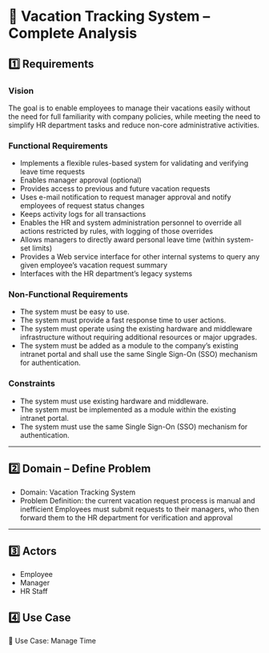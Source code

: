 # 🧩 Vacation Tracking System – Complete Analysis

## 1️⃣ Requirements

### Vision
The goal is to enable employees to manage their vacations easily without the need for full familiarity with company policies, while meeting the need to simplify HR department tasks and reduce non-core administrative activities.

### Functional Requirements
- Implements a flexible rules-based system for validating and verifying leave time requests
- Enables manager approval (optional)
- Provides access to previous and future vacation requests
-  Uses e-mail notification to request manager approval and notify employees 
of request status changes
- Keeps activity logs for all transactions
-  Enables the HR and system administration personnel to override all actions 
restricted by rules, with logging of those overrides
- Allows managers to directly award personal leave time (within system-set limits)
- Provides a Web service interface for other internal systems to query any 
given employee’s vacation request summary
- Interfaces with the HR department’s legacy systems 

### Non-Functional Requirements
- The system must be easy to use.
- The system must provide a fast response time to user actions.
- The system must operate using the existing hardware and middleware infrastructure without requiring additional resources or major upgrades.
- The system must be added as a module to the company’s existing intranet portal and shall use the same Single Sign-On (SSO) mechanism for authentication.
  
### Constraints
- The system must use existing hardware and middleware.
- The system must be implemented as a module within the existing intranet portal.
- The system must use the same Single Sign-On (SSO) mechanism for authentication.
  
---

## 2️⃣ Domain – Define Problem
- Domain: Vacation Tracking System
- Problem Definition: the current vacation request process is manual and inefficient Employees must submit requests to their managers, who then forward them to the HR department for verification and approval
  
---

## 3️⃣ Actors
- Employee
- Manager
- HR Staff

## 4️⃣ Use Case
🧭 Use Case: Manage Time



